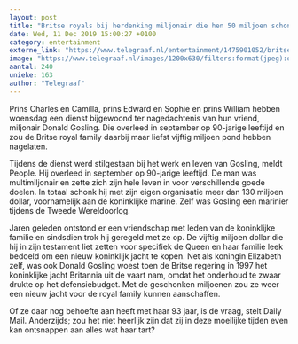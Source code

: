 ```yaml
---
layout: post
title: "Britse royals bij herdenking miljonair die hen 50 miljoen schonk"
date: Wed, 11 Dec 2019 15:00:27 +0100
category: entertainment
externe_link: "https://www.telegraaf.nl/entertainment/1475901052/britse-royals-bij-herdenking-miljonair-die-hen-50-miljoen-schonk"
image: "https://www.telegraaf.nl/images/1200x630/filters:format(jpeg):quality(80)/cdn-kiosk-api.telegraaf.nl/9b488250-1c1e-11ea-8504-02d1dbdc35d1.jpg"
aantal: 240
unieke: 163
author: "Telegraaf"
---
```


<p class="intro">Prins Charles en Camilla, prins Edward en Sophie en prins William hebben woensdag een dienst bijgewoond ter nagedachtenis van hun vriend, miljonair Donald Gosling. Die overleed in september op 90-jarige leeftijd en zou de Britse royal family daarbij maar liefst vijftig miljoen pond hebben nagelaten.</p> <p>Tijdens de dienst werd stilgestaan bij het werk en leven van Gosling, meldt People. Hij overleed in september op 90-jarige leeftijd. De man was multimiljonair en zette zich zijn hele leven in voor verschillende goede doelen. In totaal schonk hij met zijn eigen organisatie meer dan 130 miljoen dollar, voornamelijk aan de koninklijke marine. Zelf was Gosling een marinier tijdens de Tweede Wereldoorlog.</p><p>Jaren geleden ontstond er een vriendschap met leden van de koninklijke familie en sindsdien trok hij geregeld met ze op. De vijftig miljoen dollar die hij in zijn testament liet zetten voor specifiek de Queen en haar familie leek bedoeld om een nieuw koninklijk jacht te kopen. Net als koningin Elizabeth zelf, was ook Donald Gosling woest toen de Britse regering in 1997 het koninklijke jacht Britannia uit de vaart nam, omdat het onderhoud te zwaar drukte op het defensiebudget. Met de geschonken miljoenen zou ze weer een nieuw jacht voor de royal family kunnen aanschaffen.</p><p>Of ze daar nog behoefte aan heeft met haar 93 jaar, is de vraag, stelt Daily Mail. Anderzijds; zou het niet heerlijk zijn dat zij in deze moeilijke tijden even kan ontsnappen aan alles wat haar tart?</p>
